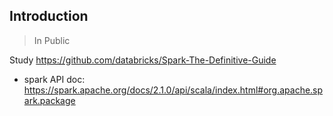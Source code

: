 ## Introduction

> In Public

Study https://github.com/databricks/Spark-The-Definitive-Guide

- spark API doc: https://spark.apache.org/docs/2.1.0/api/scala/index.html#org.apache.spark.package